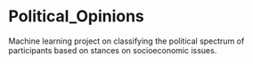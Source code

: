# Political_Opinions
Machine learning project on classifying the political spectrum of participants based on stances on socioeconomic issues.
